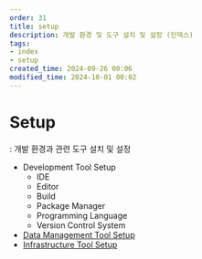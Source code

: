 ```yaml
---
order: 31
title: setup
description: 개발 환경 및 도구 설치 및 설정 (인덱스)
tags:
- index
- setup
created_time: 2024-09-26 00:06
modified_time: 2024-10-01 00:02
---
```


# Setup
: 개발 환경과 관련 도구 설치 및 설정

- Development Tool Setup
  - IDE
  - Editor
  - Build
  - Package Manager
  - Programming Language
  - Version Control System
- [Data Management Tool Setup](./setup-data-tool/)
- [Infrastructure Tool Setup](./setup-infra-tool/)
